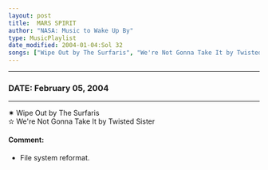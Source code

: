 ```yaml
---
layout: post
title:  MARS SPIRIT
author: "NASA: Music to Wake Up By"
type: MusicPlaylist
date_modified: 2004-01-04:Sol 32
songs: ["Wipe Out by The Surfaris", "We're Not Gonna Take It by Twisted Sister"]
---
```


----
### DATE: February 05, 2004
----
✷ Wipe Out by The Surfaris  &nbsp;<br />
✫ We're Not Gonna Take It by Twisted Sister

#### Comment:
* File system reformat.




<br/>
<center>
	<a target="_blank"
	   href="https://twitter.com/intent/tweet?hashtags=Space,NASA,Playlist,NASAWakeupCalls,SpaceProgram&text={{ page.author}}, '{{ page.songs.first }}' {{ page.title }}, {{ page.date | date: '%B %d, %Y' }}. {{ site.url }}{{ page.url }}&via=nasawakeupcalls"><i class="fab fa-twitter" alt="Tweet this page" style="font-size: 1.3em;"></i></a>
	&nbsp; 	<i class="fas fa-user-astronaut" style="font-size: 1.5em;"></i> &nbsp;
    <a type="amzn" search="'Wipe Out by The Surfaris' or 'We're Not Gonna Take It by Twisted Sister'" category="popular music">
    <i class="fab fa-amazon" style="font-size: 1.3em;"></i></a>
</center>
